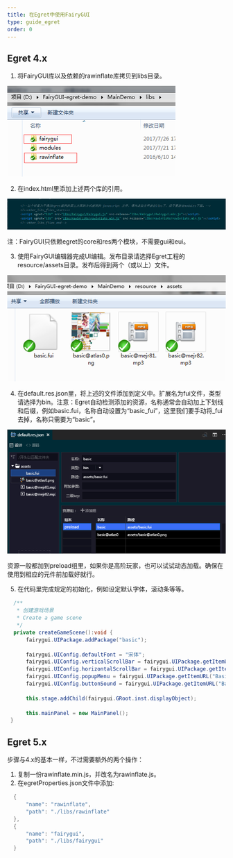 ```yaml
---
title: 在Egret中使用FairyGUI
type: guide_egret
order: 0
---
```


## Egret 4.x

1. 将FairyGUI库以及依赖的rawinflate库拷贝到libs目录。

  ![](../../images/20170809161022.png)

2. 在index.html里添加上述两个库的引用。

  ![](../../images/20170809161215.png)

  注：FairyGUI只依赖egret的core和res两个模块，不需要gui和eui。

3. 使用FairyGUI编辑器完成UI编辑。发布目录请选择Egret工程的resource/assets目录。发布后得到两个（或以上）文件。

  ![](../../images/20170809161256.png)

4. 在default.res.json里，将上述的文件添加到定义中。扩展名为fui文件，类型请选择为bin。注意：Egret自动检测添加的资源，名称通常会自动加上下划线和后缀，例如basic.fui，名称自动设置为“basic_fui”，这里我们要手动将_fui去掉，名称只需要为“basic”。

  ![](../../images/20170809161350.png)

  资源一般都加到preload组里，如果你是高阶玩家，也可以试试动态加载。确保在使用到相应的元件前加载好就行。

5. 在代码里完成规定的初始化，例如设定默认字体，滚动条等等。

  ```csharp
    /**
     * 创建游戏场景
     * Create a game scene
     */
    private createGameScene():void {
        fairygui.UIPackage.addPackage("basic");
        
        fairygui.UIConfig.defaultFont = "宋体";
        fairygui.UIConfig.verticalScrollBar = fairygui.UIPackage.getItemURL("Basic", "ScrollBar_VT");
        fairygui.UIConfig.horizontalScrollBar = fairygui.UIPackage.getItemURL("Basic", "ScrollBar_HZ");
        fairygui.UIConfig.popupMenu = fairygui.UIPackage.getItemURL("Basic", "PopupMenu");
        fairygui.UIConfig.buttonSound = fairygui.UIPackage.getItemURL("Basic","click");
        
        this.stage.addChild(fairygui.GRoot.inst.displayObject);

        this.mainPanel = new MainPanel();
   }
  ```

## Egret 5.x

步骤与4.x的基本一样，不过需要额外的两个操作：

1. 复制一份rawinflate.min.js，并改名为rawinflate.js。
2. 在egretProperties.json文件中添加:

  ```csharp
	{  
	    "name": "rawinflate",  
	    "path": "./libs/rawinflate"  
	},  
	{  
	    "name": "fairygui",  
	    "path": "./libs/fairygui"  
	}
  ```